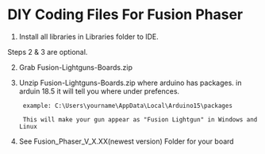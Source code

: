 # DIY Coding Files For Fusion Phaser

1. Install all libraries in Libraries folder to IDE.

Steps 2 & 3 are optional.

2. Grab Fusion-Lightguns-Boards.zip 
  
3. Unzip Fusion-Lightguns-Boards.zip where arduino has packages. in arduin 18.5 it will tell you where under prefences.

        example: C:\Users\yourname\AppData\Local\Arduino15\packages
        
        This will make your gun appear as "Fusion Lightgun" in Windows and Linux

4. See Fusion_Phaser_V_X.XX(newest version) Folder for your board

